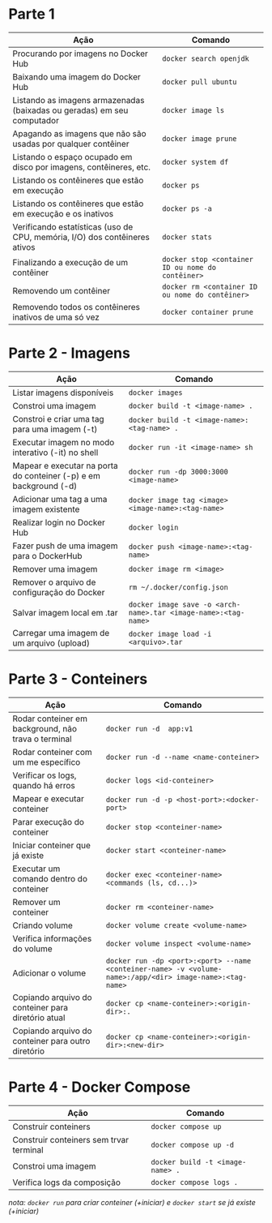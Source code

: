 # Parte 1
| Ação                                                                       | Comando                                           |
| -------------------------------------------------------------------------- | ------------------------------------------------- |
| Procurando por imagens no Docker Hub                                       | `docker search openjdk`                           |
| Baixando uma imagem do Docker Hub                                          | `docker pull ubuntu`                              |
| Listando as imagens armazenadas (baixadas ou geradas) em seu computador    | `docker image ls`                                 |
| Apagando as imagens que não são usadas por qualquer contêiner              | `docker image prune`                              |
| Listando o espaço ocupado em disco por imagens, contêineres, etc.          | `docker system df`                                |
| Listando os contêineres que estão em execução                              | `docker ps`                                       |
| Listando os contêineres que estão em execução e os inativos                | `docker ps -a`                                    |
| Verificando estatísticas (uso de CPU, memória, I/O) dos contêineres ativos | `docker stats`                                    |
| Finalizando a execução de um contêiner                                     | `docker stop <container ID ou nome do contêiner>` |
| Removendo um contêiner                                                     | `docker rm <container ID ou nome do contêiner>`   |
| Removendo todos os contêineres inativos de uma só vez                      | `docker container prune`                          |


# Parte 2 - Imagens
| Ação                                                               | Comando                                                        |
| ------------------------------------------------------------------ | -------------------------------------------------------------- |
| Listar imagens disponíveis                                         | `docker images`                                                |
| Constroi uma imagem                                                | `docker build -t <image-name> .`                               |
| Constroi e criar uma tag para uma imagem (-t)                      | `docker build -t <image-name>:<tag-name> .`                    |
| Executar imagem no modo interativo (-it) no shell                  | `docker run -it <image-name> sh`                               |
| Mapear e executar na porta do conteiner  (-p) e em background (-d) | `docker run -dp 3000:3000 <image-name>`                        |
| Adicionar uma tag a uma imagem existente                           | `docker image tag <image> <image-name>:<tag-name>`             |
| Realizar login no Docker Hub                                       | `docker login`                                                 |
| Fazer push de uma imagem para o DockerHub                          | `docker push <image-name>:<tag-name>`                          |
| Remover uma imagem                                                 | `docker image rm <image>`                                      |
| Remover o arquivo de configuração do Docker                        | `rm ~/.docker/config.json`                                     |
| Salvar imagem local em .tar                                        | `docker image save -o <arch-name>.tar <image-name>:<tag-name>` |
| Carregar uma imagem de um arquivo (upload)                         | `docker image load -i <arquivo>.tar`                           |


# Parte 3 - Conteiners

| Ação                                                | Comando                                                                                                   |
| --------------------------------------------------- | --------------------------------------------------------------------------------------------------------- |
| Rodar conteiner em background, não trava o terminal | `docker run -d  app:v1`                                                                                   |
| Rodar conteiner com um me específico                | `docker run -d --name <name-conteiner>`                                                                   |
| Verificar os logs, quando há erros                  | `docker logs <id-conteiner>`                                                                              |
| Mapear e executar conteiner                         | `docker run -d -p <host-port>:<docker-port>`                                                              |
| Parar execução do conteiner                         | `docker stop <conteiner-name>`                                                                            |
| Iniciar conteiner que já existe                     | `docker start <conteiner-name>`                                                                           |
| Executar um comando dentro do conteiner             | `docker exec <conteiner-name> <commands (ls, cd...)>`                                                     |
| Remover um conteiner                                | `docker rm <conteiner-name>`                                                                              |
| Criando volume                                      | `docker volume create <volume-name>`                                                                      |
| Verifica informações do volume                      | `docker volume inspect <volume-name>`                                                                     |
| Adicionar o volume                                  | `docker run -dp <port>:<port> --name <conteiner-name> -v <volume-name>:/app/<dir> image-name>:<tag-name>` |
| Copiando arquivo do conteiner para diretório atual  | `docker cp <name-conteiner>:<origin-dir>:.`                                                               |
| Copiando arquivo do conteiner para outro diretório  | `docker cp <name-conteiner>:<origin-dir>:<new-dir>`                                                       |


# Parte 4 - Docker Compose
| Ação                                    | Comando                          |
| --------------------------------------- | -------------------------------- |
| Construir conteiners                    | `docker compose up`              |
| Construir conteiners sem trvar terminal | `docker compose up -d`           |
| Constroi uma imagem                     | `docker build -t <image-name> .` |
| Verifica logs da composição             | `docker compose logs .`          |

_nota: `docker run` para criar conteiner (+iniciar) e `docker start` se já existe (+iniciar)_